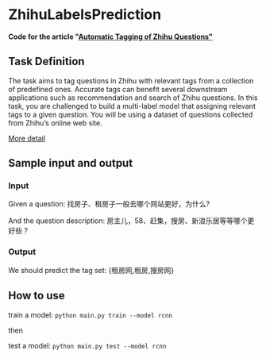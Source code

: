 # ZhihuLabelsPrediction

**Code for the article "[Automatic Tagging of Zhihu Questions"]()**

## Task Definition
The task aims to tag questions in Zhihu with relevant tags from a collection
of predefined ones. Accurate tags can benefit several downstream applications
such as recommendation and search of Zhihu questions. In this task, you are
challenged to build a multi-label model that assigning relevant tags to a given
question. You will be using a dataset of questions collected from Zhihu’s online
web site.

[More detail](http://tcci.ccf.org.cn/conference/2018/dldoc/taskgline06.pdf)

## Sample input and output
### Input
Given a question: 找房子、租房子一般去哪个网站更好，为什么?

And the question description: 房主儿，58、赶集，搜房、新浪乐居等等哪个更好些？

### Output
We should predict the tag set: {租房网,租房,搜房网}

## How to use

train a model: `python main.py train --model rcnn`

then

test a model: `python main.py test --model rcnn`